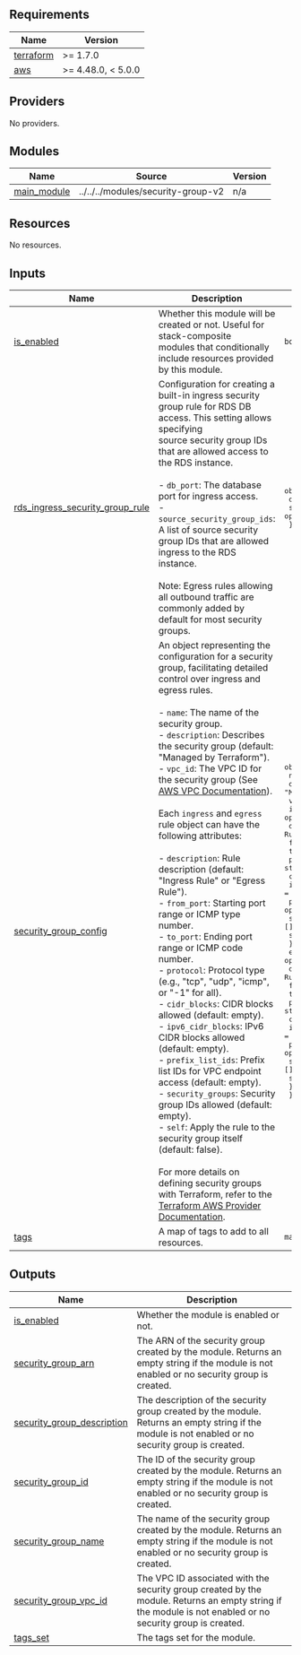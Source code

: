 <!-- BEGIN_TF_DOCS -->
## Requirements

| Name | Version |
|------|---------|
| <a name="requirement_terraform"></a> [terraform](#requirement\_terraform) | >= 1.7.0 |
| <a name="requirement_aws"></a> [aws](#requirement\_aws) | >= 4.48.0, < 5.0.0 |

## Providers

No providers.

## Modules

| Name | Source | Version |
|------|--------|---------|
| <a name="module_main_module"></a> [main\_module](#module\_main\_module) | ../../../modules/security-group-v2 | n/a |

## Resources

No resources.

## Inputs

| Name | Description | Type | Default | Required |
|------|-------------|------|---------|:--------:|
| <a name="input_is_enabled"></a> [is\_enabled](#input\_is\_enabled) | Whether this module will be created or not. Useful for stack-composite<br>modules that conditionally include resources provided by this module. | `bool` | `true` | no |
| <a name="input_rds_ingress_security_group_rule"></a> [rds\_ingress\_security\_group\_rule](#input\_rds\_ingress\_security\_group\_rule) | Configuration for creating a built-in ingress security group rule for RDS DB access. This setting allows specifying<br>source security group IDs that are allowed access to the RDS instance.<br><br>- `db_port`: The database port for ingress access.<br>- `source_security_group_ids`: A list of source security group IDs that are allowed ingress to the RDS instance.<br><br>Note: Egress rules allowing all outbound traffic are commonly added by default for most security groups. | <pre>object({<br>    db_port                   = number<br>    source_security_group_ids = optional(list(string), [])<br>  })</pre> | `null` | no |
| <a name="input_security_group_config"></a> [security\_group\_config](#input\_security\_group\_config) | An object  representing the configuration for a security group, facilitating detailed control over ingress and egress rules.<br><br>- `name`: The name of the security group.<br>- `description`: Describes the security group (default: "Managed by Terraform").<br>- `vpc_id`: The VPC ID for the security group (See [AWS VPC Documentation](https://docs.aws.amazon.com/vpc/latest/userguide/VPC_SecurityGroups.html)).<br><br>Each `ingress` and `egress` rule object can have the following attributes:<br><br>- `description`: Rule description (default: "Ingress Rule" or "Egress Rule").<br>- `from_port`: Starting port range or ICMP type number.<br>- `to_port`: Ending port range or ICMP code number.<br>- `protocol`: Protocol type (e.g., "tcp", "udp", "icmp", or "-1" for all).<br>- `cidr_blocks`: CIDR blocks allowed (default: empty).<br>- `ipv6_cidr_blocks`: IPv6 CIDR blocks allowed (default: empty).<br>- `prefix_list_ids`: Prefix list IDs for VPC endpoint access (default: empty).<br>- `security_groups`: Security group IDs allowed (default: empty).<br>- `self`: Apply the rule to the security group itself (default: false).<br><br>For more details on defining security groups with Terraform, refer to the [Terraform AWS Provider Documentation](https://registry.terraform.io/providers/hashicorp/aws/latest/docs/resources/security_group). | <pre>object({<br>    name        = string<br>    description = optional(string, "Managed by Terraform")<br>    vpc_id      = string<br>    ingress = optional(list(object({<br>      description      = optional(string, "Ingress Rule")<br>      from_port        = number<br>      to_port          = number<br>      protocol         = string<br>      cidr_blocks      = optional(list(string), [])<br>      ipv6_cidr_blocks = optional(list(string), [])<br>      prefix_list_ids  = optional(list(string), [])<br>      security_groups  = optional(list(string), [])<br>      self             = optional(bool, false)<br>    })), [])<br>    egress = optional(list(object({<br>      description      = optional(string, "Egress Rule")<br>      from_port        = number<br>      to_port          = number<br>      protocol         = string<br>      cidr_blocks      = optional(list(string), [])<br>      ipv6_cidr_blocks = optional(list(string), [])<br>      prefix_list_ids  = optional(list(string), [])<br>      security_groups  = optional(list(string), [])<br>      self             = optional(bool, false)<br>    })), [])<br>  })</pre> | `null` | no |
| <a name="input_tags"></a> [tags](#input\_tags) | A map of tags to add to all resources. | `map(string)` | `{}` | no |

## Outputs

| Name | Description |
|------|-------------|
| <a name="output_is_enabled"></a> [is\_enabled](#output\_is\_enabled) | Whether the module is enabled or not. |
| <a name="output_security_group_arn"></a> [security\_group\_arn](#output\_security\_group\_arn) | The ARN of the security group created by the module. Returns an empty string if the module is not enabled or no security group is created. |
| <a name="output_security_group_description"></a> [security\_group\_description](#output\_security\_group\_description) | The description of the security group created by the module. Returns an empty string if the module is not enabled or no security group is created. |
| <a name="output_security_group_id"></a> [security\_group\_id](#output\_security\_group\_id) | The ID of the security group created by the module. Returns an empty string if the module is not enabled or no security group is created. |
| <a name="output_security_group_name"></a> [security\_group\_name](#output\_security\_group\_name) | The name of the security group created by the module. Returns an empty string if the module is not enabled or no security group is created. |
| <a name="output_security_group_vpc_id"></a> [security\_group\_vpc\_id](#output\_security\_group\_vpc\_id) | The VPC ID associated with the security group created by the module. Returns an empty string if the module is not enabled or no security group is created. |
| <a name="output_tags_set"></a> [tags\_set](#output\_tags\_set) | The tags set for the module. |
<!-- END_TF_DOCS -->
